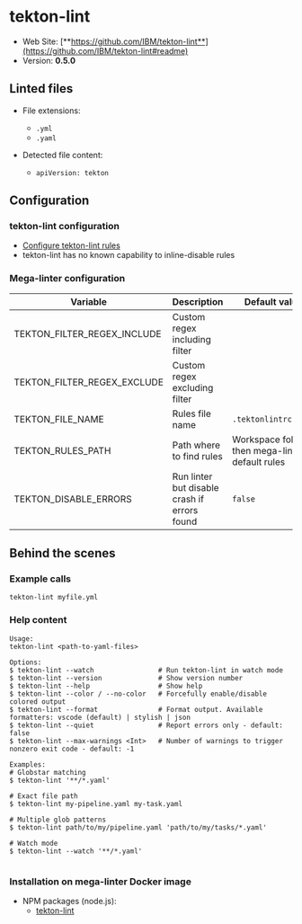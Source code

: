 <!-- markdownlint-disable MD033 MD041 -->
<!-- Generated by .automation/build.py, please do not update manually -->
# tekton-lint

- Web Site: [**https://github.com/IBM/tekton-lint**](https://github.com/IBM/tekton-lint#readme)
- Version: **0.5.0**

## Linted files

- File extensions:
  - `.yml`
  - `.yaml`

- Detected file content:
  - `apiVersion: tekton`

## Configuration

### tekton-lint configuration

- [Configure tekton-lint rules](https://github.com/IBM/tekton-lint#configuring-tekton-lint)
- tekton-lint has no known capability to inline-disable rules

### Mega-linter configuration

| Variable | Description | Default value |
| ----------------- | -------------- | -------------- |
| TEKTON_FILTER_REGEX_INCLUDE | Custom regex including filter |  |
| TEKTON_FILTER_REGEX_EXCLUDE | Custom regex excluding filter |  |
| TEKTON_FILE_NAME | Rules file name | `.tektonlintrc.yaml` |
| TEKTON_RULES_PATH | Path where to find rules | Workspace folder, then mega-linter default rules |
| TEKTON_DISABLE_ERRORS | Run linter but disable crash if errors found | `false` |

## Behind the scenes

### Example calls

```shell
tekton-lint myfile.yml
```


### Help content

```shell
Usage:
tekton-lint <path-to-yaml-files>

Options:
$ tekton-lint --watch                # Run tekton-lint in watch mode
$ tekton-lint --version              # Show version number
$ tekton-lint --help                 # Show help
$ tekton-lint --color / --no-color   # Forcefully enable/disable colored output
$ tekton-lint --format               # Format output. Available formatters: vscode (default) | stylish | json
$ tekton-lint --quiet                # Report errors only - default: false
$ tekton-lint --max-warnings <Int>   # Number of warnings to trigger nonzero exit code - default: -1

Examples:
# Globstar matching
$ tekton-lint '**/*.yaml'

# Exact file path
$ tekton-lint my-pipeline.yaml my-task.yaml

# Multiple glob patterns
$ tekton-lint path/to/my/pipeline.yaml 'path/to/my/tasks/*.yaml'

# Watch mode
$ tekton-lint --watch '**/*.yaml'


```

### Installation on mega-linter Docker image

- NPM packages (node.js):
  - [tekton-lint](https://www.npmjs.com/package/tekton-lint)
